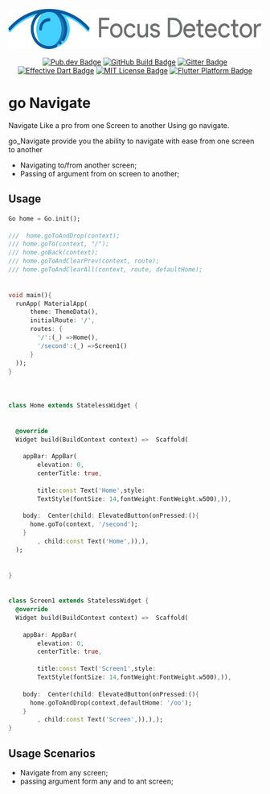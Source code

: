 <p align="center">
	<img src="https://raw.githubusercontent.com/EdsonBueno/focus_detector/master/assets/logo.png" height="80" alt="Focus Detector Logo" />
</p>
<p align="center">
	<a href="https://pub.dev/packages/focus_detector"><img src="https://img.shields.io/pub/v/focus_detector.svg" alt="Pub.dev Badge"></a>
	<a href="https://github.com/EdsonBueno/focus_detector/actions"><img src="https://github.com/EdsonBueno/focus_detector/workflows/build/badge.svg" alt="GitHub Build Badge"></a>
	<a href="https://gitter.im/focus_detector/community"><img src="https://badges.gitter.im/focus_detector/community.svg" alt="Gitter Badge"></a>
	<a href="https://github.com/tenhobi/effective_dart"><img src="https://img.shields.io/badge/style-effective_dart-40c4ff.svg" alt="Effective Dart Badge"></a>
	<a href="https://opensource.org/licenses/MIT"><img src="https://img.shields.io/badge/license-MIT-purple.svg" alt="MIT License Badge"></a>
	<a href="https://github.com/EdsonBueno/focus_detector"><img src="https://img.shields.io/badge/platform-flutter-ff69b4.svg" alt="Flutter Platform Badge"></a>
</p>

# go Navigate

Navigate Like a pro from one Screen to another Using go navigate.


go_Navigate provide  you the ability to navigate with ease from one screen to another 
- Navigating to/from another screen;
- Passing of argument from on screen to another;


## Usage

```dart
Go home = Go.init();

///  home.goToAndDrop(context);
/// home.goTo(context, "/");
/// home.goBack(context);
/// home.goToAndClearPrev(context, route);
/// home.goToAndClearAll(context, route, defaultHome);


void main(){
  runApp( MaterialApp(
      theme: ThemeData(),
      initialRoute: '/',
      routes: {
        '/':(_) =>Home(),
        '/second':(_) =>Screen1()
      }
  ));
}



class Home extends StatelessWidget {


  @override
  Widget build(BuildContext context) =>  Scaffold(

    appBar: AppBar(
        elevation: 0,
        centerTitle: true,

        title:const Text('Home',style:
        TextStyle(fontSize: 14,fontWeight:FontWeight.w500),)),

    body:  Center(child: ElevatedButton(onPressed:(){
      home.goTo(context, '/second');
    }
        , child:const Text('Home',)),),
  );


}


class Screen1 extends StatelessWidget {
  @override
  Widget build(BuildContext context) =>  Scaffold(

    appBar: AppBar(
        elevation: 0,
        centerTitle: true,

        title:const Text('Screen1',style:
        TextStyle(fontSize: 14,fontWeight:FontWeight.w500),)),

    body:  Center(child: ElevatedButton(onPressed:(){
      home.goToAndDrop(context,defaultHome: '/oo');
    }
        , child:const Text('Screen',)),),);
}
```


## Usage Scenarios
- Navigate from any screen;
- passing argument form any and to ant screen;
